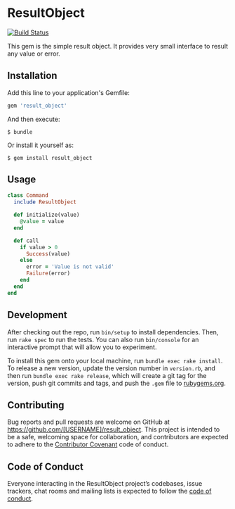 # ResultObject

[![Build Status](https://travis-ci.org/vzharkov/result_object.svg?branch=master)](https://travis-ci.org/vzharkov/result_object)

This gem is the simple result object. It provides very small interface to result any value or error.

## Installation

Add this line to your application's Gemfile:

```ruby
gem 'result_object'
```

And then execute:

    $ bundle

Or install it yourself as:

    $ gem install result_object

## Usage

```ruby
class Command
  include ResultObject

  def initialize(value)
    @value = value
  end

  def call
    if value > 0
      Success(value)
    else
      error = 'Value is not valid'
      Failure(error)
    end
  end
end
```

## Development

After checking out the repo, run `bin/setup` to install dependencies. Then, run `rake spec` to run the tests. You can also run `bin/console` for an interactive prompt that will allow you to experiment.

To install this gem onto your local machine, run `bundle exec rake install`. To release a new version, update the version number in `version.rb`, and then run `bundle exec rake release`, which will create a git tag for the version, push git commits and tags, and push the `.gem` file to [rubygems.org](https://rubygems.org).

## Contributing

Bug reports and pull requests are welcome on GitHub at https://github.com/[USERNAME]/result_object. This project is intended to be a safe, welcoming space for collaboration, and contributors are expected to adhere to the [Contributor Covenant](http://contributor-covenant.org) code of conduct.

## Code of Conduct

Everyone interacting in the ResultObject project’s codebases, issue trackers, chat rooms and mailing lists is expected to follow the [code of conduct](https://github.com/[USERNAME]/result_object/blob/master/CODE_OF_CONDUCT.md).
